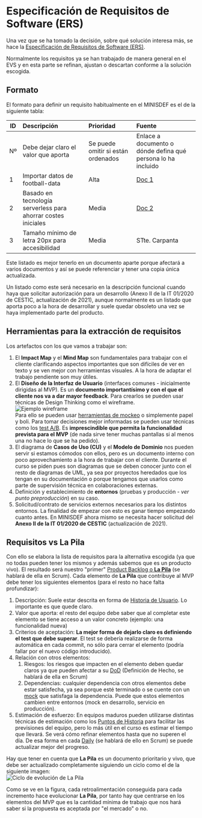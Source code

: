
# Especificación de Requisitos de Software (ERS)

Una vez que se ha tomado la decisión, sobre qué solución interesa más, se hace la [Especificación de Requisitos de Software (ERS)](https://es.wikipedia.org/wiki/Especificaci%C3%B3n_de_requisitos_de_software).

Normalmente los requisitos ya se han trabajado de manera general en el EVS y en esta parte se refinan, ajustan o descartan conforme a la solución escogida.

## Formato

El formato para definir un requisito habitualmente en el MINISDEF es el de la siguiente tabla:  

| ID | Descripción | Prioridad | Fuente |
|---|:---|:---|:---|
| Nº | Debe dejar claro el valor que aporta | Se puede omitir si están ordenados | Enlace a documento o dónde defina qué persona lo ha incluido |
| 1 | Importar datos de football-data | Alta | [Doc 1](https://16khs695mehu6grk1ykq.institutomilitar.com/Requisitos%20Datos%20Deportivos.docx) |
| 2 | Basado en tecnología serverless para ahorrar costes iniciales | Media | [Doc 2](https://github.com/DptoSIC/DatosDeportivos) |  
| 3 | Tamaño mínimo de letra 20px para accesibilidad | Media | STte. Carpanta |  

Este listado es mejor tenerlo en un documento aparte porque afectará a varios documentos y así se puede referenciar y tener una copia única actualizada.

Un listado como este será necesario en la descripción funcional cuando haya que solicitar autorización para un desarrollo (Anexo II de la IT 01/2020 de CESTIC, actualización de 2021), aunque normalmente es un listado que aporta poco a la hora de desarrollar y suele quedar obsoleto una vez se haya implementado parte del producto.

## Herramientas para la extracción de requisitos

Los artefactos con los que vamos a trabajar son:
1. El **Impact Map** y el **Mind Map** son fundamentales para trabajar con el cliente clarificando aspectos importantes que son difíciles de ver en texto y se ven mejor con herramientas visuales. A la hora de adaptar el trabajo pendiente son muy útiles.  
1. El **Diseño de la Interfaz de Usuario** (interfaces comunes - inicialmente dirigidas al MVP). Es un **documento importantísimo y con el que el cliente nos va a dar mayor feedback**. Para crearlos se pueden usar técnicas de Design Thinking como el wireframe.  
![Ejemplo wireframe](https://external-content.duckduckgo.com/iu/?u=https%3A%2F%2Fi.pinimg.com%2Foriginals%2F62%2Fd2%2Fdb%2F62d2db2ced4c7f3923419783c496ba21.jpg&f=1&nofb=1)  
Para ello se pueden usar [herramientas de mockeo](https://blogs.systweak.com/best-mockup-software-and-wireframe-tools/) o simplemente papel y boli. Para tomar decisiones mejor informadas se pueden usar técnicas como los [test A/B](https://es.wikipedia.org/wiki/Prueba_A/B). Es **imprescindible que permita la funcionalidad prevista para el MVP** (de nada sirve tener muchas pantallas si al menos una no hace lo que se ha pedido).  
1. El diagrama de **Casos de Uso (CU)** y el **Modelo de Dominio** nos pueden servir si estamos cómodos con ellos, pero es un documento interno con poco aprovechamiento a la hora de trabajar con el cliente. Durante el curso se piden pues son diagramas que se deben conocer junto con el resto de diagramas de UML, ya sea por proyectos heredados que los tengan en su documentación o porque tengamos que usarlos como parte de supervisión técnica en colaboraciones externas.  
1. Definición y establecimiento de **entornos** (pruebas y producción - _ver punto preproducción_) en su caso.  
1. Solicitud/contrato de servicios externos necesarios para los distintos entornos. La finalidad de empezar con esto es ganar tiempo empezando cuanto antes. En MINISDEF ahora mismo se necesita hacer solicitud del **Anexo II de la IT 01/2020 de CESTIC** (actualización de 2021).

## Requisitos vs La Pila

Con ello se elabora la lista de requisitos para la alternativa escogida (ya que no todas pueden tener los mismos y además sabemos que es un producto vivo). El resultado será nuestro "primer" [Product Backlog o **La Pila**](https://www.scrum.org/resources/what-is-a-product-backlog) (se hablará de ella en Scrum). Cada elemento de **La Pila** que contribuye al MVP debe tener los siguientes elementos (para el resto no hace falta profundizar):
1. Descripción: Suele estar descrita en forma de [Historia de Usuario](https://es.wikipedia.org/wiki/Historias_de_usuario). Lo importante es que quede claro.
1. Valor que aporta: el resto del equipo debe saber que al completar este elemento se tiene acceso a un valor concreto (ejemplo: una funcionalidad nueva)
1. Criterios de aceptación: **La mejor forma de dejarlo claro es definiendo el test que debe superar**. El test se debería realizarse de forma automática en cada commit, no sólo para cerrar el elemento (podría fallar por el nuevo código introducido).
1. Relación con otros elementos:
   1. Riesgos: los riesgos que impacten en el elemento deben quedar claros ya que pueden afectar a su [DoD](https://www.scrum.org/resources/blog/done-understanding-definition-done) (Definición de Hecho, se hablará de ella en Scrum)
   1. Dependencias: cualquier dependencia con otros elementos debe estar satisfecha, ya sea porque esté terminado o se cuente con un [mock](https://es.wikipedia.org/wiki/Objeto_simulado) que satisfaga la dependencia. Puede que estos elementos cambien entre entornos (mock en desarrollo, servicio en producción).
1. Estimación de esfuerzo: En equipos maduros pueden utilizarse distintas técnicas de estimación como los [Puntos de Historia](https://mamaqueesscrum.com/2019/02/25/puntos-de-historia-una-buena-practica-y-una-mala-metrica/) para facilitar las previsiones del equipo, pero lo más útil en el curso es estimar el tiempo que llevará. Se verá cómo refinar elementos hasta que no superen el día. De esa forma en cada [Daily](https://www.scrum.org/resources/what-is-a-daily-scrum) (se hablará de ello en Scrum) se puede actualizar mejor del progreso.

Hay que tener en cuenta que **La Pila** es un documento prioritario y vivo, que debe ser actualizado completamente siguiendo un ciclo como el de la siguiente imagen:  
![Ciclo de evolución de **La Pila**](https://external-content.duckduckgo.com/iu/?u=http%3A%2F%2Fwww.romanpichler.com%2Fwp-content%2Fuploads%2F2012%2F01%2FTheProductBacklogAsALearningTool.jpg&f=1&nofb=1)

Como se ve en la figura, cada retroalimentación conseguida para cada incremento hace evolucionar **La Pila**, por tanto hay que centrarse en los elementos del MVP que es la cantidad mínima de trabajo que nos hará saber si la propuesta es aceptada por "el mercado" o no.